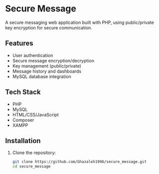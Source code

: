 # Secure Message

A secure messaging web application built with PHP, using public/private key encryption for secure communication.

## Features

- User authentication
- Secure message encryption/decryption
- Key management (public/private)
- Message history and dashboards
- MySQL database integration

## Tech Stack

- PHP
- MySQL
- HTML/CSS/JavaScript
- Composer
- XAMPP

## Installation

1. Clone the repository:
   ```bash
   git clone https://github.com/Ghazaleh1996/secure_message.git
   cd secure_message
